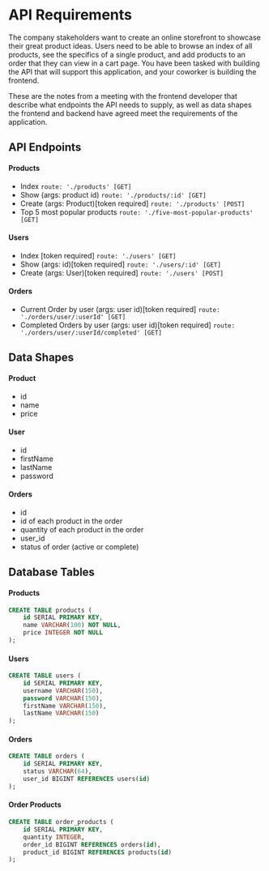 # API Requirements
The company stakeholders want to create an online storefront to showcase their great product ideas. Users need to be able to browse an index of all products, see the specifics of a single product, and add products to an order that they can view in a cart page. You have been tasked with building the API that will support this application, and your coworker is building the frontend.

These are the notes from a meeting with the frontend developer that describe what endpoints the API needs to supply, as well as data shapes the frontend and backend have agreed meet the requirements of the application. 

## API Endpoints
#### Products
- Index ``` route: './products' [GET] ```
- Show (args: product id) ``` route: './products/:id' [GET] ``` 
- Create (args: Product)[token required] ``` route: './products' [POST] ``` 
- Top 5 most popular products ``` route: './five-most-popular-products' [GET] ```  

#### Users
- Index [token required] ``` route: './users' [GET] ``` 
- Show (args: id)[token required] ``` route: './users/:id' [GET] ``` 
- Create (args: User)[token required] ``` route: './users' [POST] ``` 

#### Orders
- Current Order by user (args: user id)[token required] ``` route: './orders/user/:userId' [GET] ``` 
- Completed Orders by user (args: user id)[token required] ``` route: './orders/user/:userId/completed' [GET] ``` 


## Data Shapes
#### Product
-  id
- name
- price

#### User
- id
- firstName
- lastName
- password

#### Orders
- id
- id of each product in the order
- quantity of each product in the order
- user_id
- status of order (active or complete)


## Database Tables

#### Products
```sql
CREATE TABLE products (
    id SERIAL PRIMARY KEY,
    name VARCHAR(100) NOT NULL,
    price INTEGER NOT NULL
);
```

#### Users
```sql
CREATE TABLE users (
    id SERIAL PRIMARY KEY,
    username VARCHAR(150),
    password VARCHAR(150),
    firstName VARCHAR(150),
    lastName VARCHAR(150)
);
```

#### Orders
```sql
CREATE TABLE orders (
    id SERIAL PRIMARY KEY,
    status VARCHAR(64),
    user_id BIGINT REFERENCES users(id)
);
```

#### Order Products
```sql
CREATE TABLE order_products (
    id SERIAL PRIMARY KEY,
    quantity INTEGER,
    order_id BIGINT REFERENCES orders(id),
    product_id BIGINT REFERENCES products(id)
);
```
